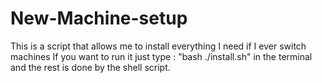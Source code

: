 # New-Machine-setup
This is a script that allows me to install everything I need if I ever switch machines
If you want to run it just type : "bash ./install.sh" in the terminal and the rest is done by the shell script.
